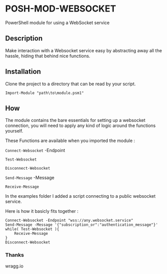 # POSH-MOD-WEBSOCKET
PowerShell module for using a WebSocket service

## Description
Make interaction with a Websocket service easy by abstracting away all the hassle, hiding that behind nice functions.

## Installation
Clone the project to a directory that can be read by your script.

``Import-Module "path\to\module.psm1"`` 

## How
The module contains the bare essentials for setting up a websocket connection, you will need to apply any kind of logic around the functions yourself.

These Functions are available when you imported the module :

``Connect-Websocket`` -Endpoint

``Test-Websocket``

``Disconnect-Websocket``

``Send-Message`` -Message

``Receive-Message``

In the examples folder I added a script connecting to a public websocket service.

Here is how it basicly fits together :
```
Connect-Websocket -Endpoint "wss://any.websocket.service"
Send-Message -Message '{"subscription_or":"authentication_message"}'
while( Test-Websocket ){
    Receive-Message
}
Disconnect-Websocket
```

### Thanks
wragg.io
